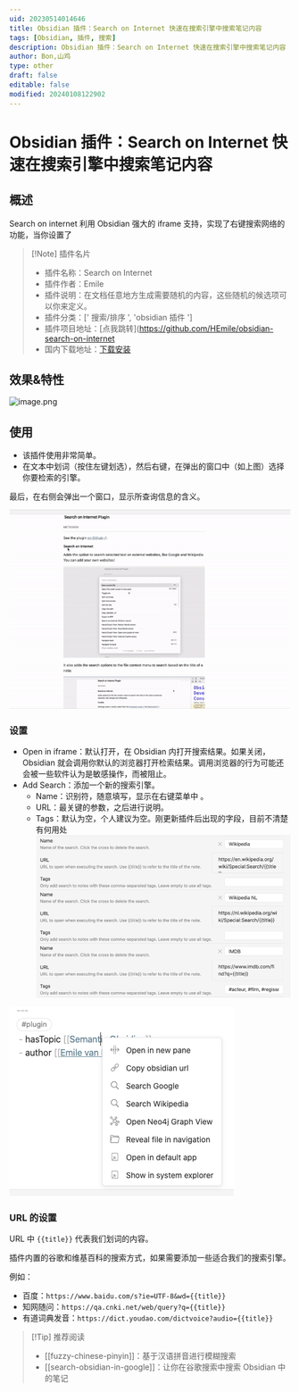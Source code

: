 ```yaml
---
uid: 20230514014646
title: Obsidian 插件：Search on Internet 快速在搜索引擎中搜索笔记内容
tags: [Obsidian, 插件, 搜索]
description: Obsidian 插件：Search on Internet 快速在搜索引擎中搜索笔记内容
author: Bon,山鸡
type: other
draft: false
editable: false
modified: 20240108122902
---
```


# Obsidian 插件：Search on Internet 快速在搜索引擎中搜索笔记内容

## 概述

Search on internet 利用 Obsidian 强大的 iframe 支持，实现了右键搜索网络的功能，当你设置了

> [!Note] 插件名片
> - 插件名称：Search on Internet
> - 插件作者：Emile
> - 插件说明：在文档任意地方生成需要随机的内容，这些随机的候选项可以你来定义。
> - 插件分类：[' 搜索/排序 ', 'obsidian 插件 ']
> - 插件项目地址：[点我跳转](<https://github.com/HEmile/obsidian-search-on-internet>
> - 国内下载地址：[下载安装](https://pkmer.cn/products/plugin/pluginMarket/?search-on-internet)

## 效果&特性

![image.png](https://cdn.pkmer.cn/images/20230514015136.png!pkmer)

## 使用

- 该插件使用非常简单。
- 在文本中划词（按住左键划选），然后右键，在弹出的窗口中（如上图）选择你要检索的引擎。

最后，在右侧会弹出一个窗口，显示所查询信息的含义。

![](https://raw.githubusercontent.com/HEmile/obsidian-search-on-internet/master/resources/context_iframe.gif)

### 设置

- Open in iframe：默认打开，在 Obsidian 内打开搜索结果。如果关闭，Obsidian 就会调用你默认的浏览器打开检索结果。调用浏览器的行为可能还会被一些软件认为是敏感操作，而被阻止。
- Add Search：添加一个新的搜索引擎。
	- Name：识别符，随意填写，显示在右键菜单中 。
	- URL：最关键的参数，之后进行说明。
	- Tags：默认为空，个人建议为空。刚更新插件后出现的字段，目前不清楚有何用处
![](https://raw.githubusercontent.com/HEmile/obsidian-search-on-internet/master/resources/img.png)

![](https://raw.githubusercontent.com/HEmile/obsidian-search-on-internet/master/resources/internal_link.png)

### URL 的设置

URL 中 `{{title}}` 代表我们划词的内容。

插件内置的谷歌和维基百科的搜索方式，如果需要添加一些适合我们的搜索引擎。

例如：

- 百度：`https://www.baidu.com/s?ie=UTF-8&wd={{title}}`
- 知网随问：`https://qa.cnki.net/web/query?q={{title}}`
- 有道词典发音：`https://dict.youdao.com/dictvoice?audio={{title}}`

> [!Tip] 推荐阅读
> - [[fuzzy-chinese-pinyin]]：基于汉语拼音进行模糊搜索
> - [[search-obsidian-in-google]]：让你在谷歌搜索中搜索 Obsidian 中的笔记